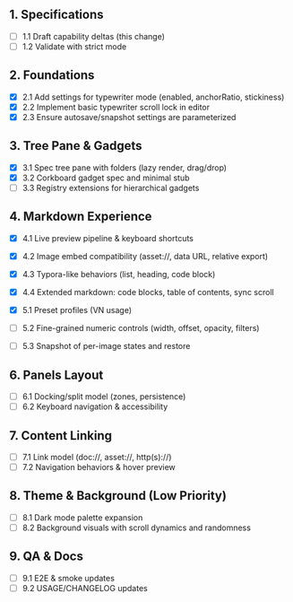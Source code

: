 ## 1. Specifications
- [ ] 1.1 Draft capability deltas (this change)
- [ ] 1.2 Validate with strict mode

## 2. Foundations
- [x] 2.1 Add settings for typewriter mode (enabled, anchorRatio, stickiness)
- [x] 2.2 Implement basic typewriter scroll lock in editor
- [x] 2.3 Ensure autosave/snapshot settings are parameterized

## 3. Tree Pane & Gadgets
- [x] 3.1 Spec tree pane with folders (lazy render, drag/drop)
- [x] 3.2 Corkboard gadget spec and minimal stub
- [ ] 3.3 Registry extensions for hierarchical gadgets

## 4. Markdown Experience
- [x] 4.1 Live preview pipeline & keyboard shortcuts
- [x] 4.2 Image embed compatibility (asset://, data URL, relative export)
- [x] 4.3 Typora-like behaviors (list, heading, code block)
- [x] 4.4 Extended markdown: code blocks, table of contents, sync scroll

- [x] 5.1 Preset profiles (VN usage)
- [ ] 5.2 Fine-grained numeric controls (width, offset, opacity, filters)
- [ ] 5.3 Snapshot of per-image states and restore

## 6. Panels Layout
- [ ] 6.1 Docking/split model (zones, persistence)
- [ ] 6.2 Keyboard navigation & accessibility

## 7. Content Linking
- [ ] 7.1 Link model (doc://, asset://, http(s)://)
- [ ] 7.2 Navigation behaviors & hover preview

## 8. Theme & Background (Low Priority)
- [ ] 8.1 Dark mode palette expansion
- [ ] 8.2 Background visuals with scroll dynamics and randomness

## 9. QA & Docs
- [ ] 9.1 E2E & smoke updates
- [ ] 9.2 USAGE/CHANGELOG updates
